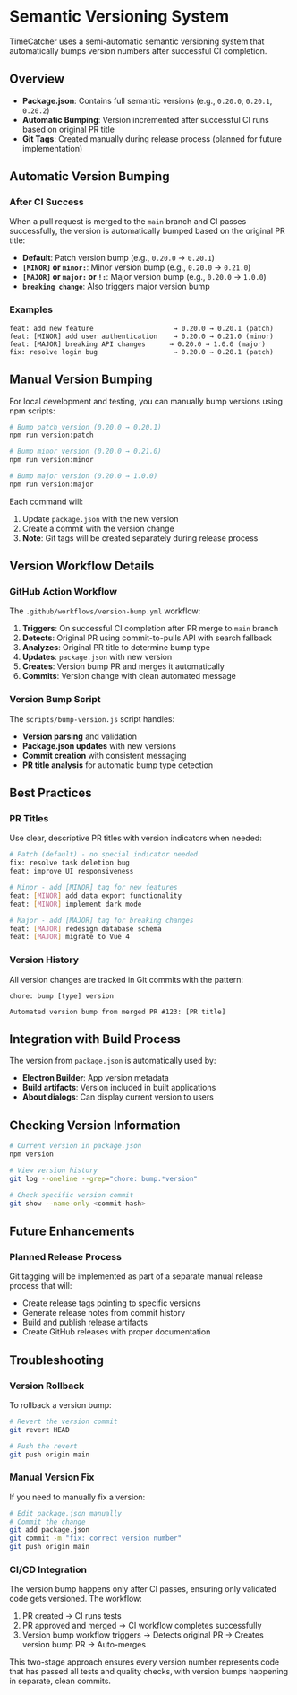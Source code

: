 # Semantic Versioning System

TimeCatcher uses a semi-automatic semantic versioning system that automatically bumps version numbers after successful CI completion.

## Overview

- __Package.json__: Contains full semantic versions (e.g., `0.20.0`, `0.20.1`, `0.20.2`)
- __Automatic Bumping__: Version incremented after successful CI runs based on original PR title
- __Git Tags__: Created manually during release process (planned for future implementation)

## Automatic Version Bumping

### After CI Success

When a pull request is merged to the `main` branch and CI passes successfully, the version is automatically bumped based on the original PR title:

- __Default__: Patch version bump (e.g., `0.20.0` → `0.20.1`)
- __`[MINOR]` or `minor:`__: Minor version bump (e.g., `0.20.0` → `0.21.0`)
- __`[MAJOR]` or `major:` or `!:`__: Major version bump (e.g., `0.20.0` → `1.0.0`)
- __`breaking change`__: Also triggers major version bump

### Examples

```
feat: add new feature                    → 0.20.0 → 0.20.1 (patch)
feat: [MINOR] add user authentication    → 0.20.0 → 0.21.0 (minor)
feat: [MAJOR] breaking API changes      → 0.20.0 → 1.0.0 (major)
fix: resolve login bug                   → 0.20.0 → 0.20.1 (patch)
```

## Manual Version Bumping

For local development and testing, you can manually bump versions using npm scripts:

```bash
# Bump patch version (0.20.0 → 0.20.1)
npm run version:patch

# Bump minor version (0.20.0 → 0.21.0)  
npm run version:minor

# Bump major version (0.20.0 → 1.0.0)
npm run version:major
```

Each command will:

1. Update `package.json` with the new version
2. Create a commit with the version change
3. __Note__: Git tags will be created separately during release process

## Version Workflow Details

### GitHub Action Workflow

The `.github/workflows/version-bump.yml` workflow:

1. __Triggers__: On successful CI completion after PR merge to `main` branch
2. __Detects__: Original PR using commit-to-pulls API with search fallback
3. __Analyzes__: Original PR title to determine bump type
4. __Updates__: `package.json` with new version
5. __Creates__: Version bump PR and merges it automatically
6. __Commits__: Version change with clean automated message

### Version Bump Script

The `scripts/bump-version.js` script handles:

- __Version parsing__ and validation
- __Package.json updates__ with new versions
- __Commit creation__ with consistent messaging
- __PR title analysis__ for automatic bump type detection

## Best Practices

### PR Titles

Use clear, descriptive PR titles with version indicators when needed:

```bash
# Patch (default) - no special indicator needed
fix: resolve task deletion bug
feat: improve UI responsiveness

# Minor - add [MINOR] tag for new features
feat: [MINOR] add data export functionality
feat: [MINOR] implement dark mode

# Major - add [MAJOR] tag for breaking changes  
feat: [MAJOR] redesign database schema
feat: [MAJOR] migrate to Vue 4
```

### Version History

All version changes are tracked in Git commits with the pattern:

```
chore: bump [type] version

Automated version bump from merged PR #123: [PR title]
```

## Integration with Build Process

The version from `package.json` is automatically used by:

- __Electron Builder__: App version metadata
- __Build artifacts__: Version included in built applications
- __About dialogs__: Can display current version to users

## Checking Version Information

```bash
# Current version in package.json
npm version

# View version history
git log --oneline --grep="chore: bump.*version"

# Check specific version commit
git show --name-only <commit-hash>
```

## Future Enhancements

### Planned Release Process

Git tagging will be implemented as part of a separate manual release process that will:

- Create release tags pointing to specific versions
- Generate release notes from commit history
- Build and publish release artifacts
- Create GitHub releases with proper documentation

## Troubleshooting

### Version Rollback

To rollback a version bump:

```bash
# Revert the version commit
git revert HEAD

# Push the revert
git push origin main
```

### Manual Version Fix

If you need to manually fix a version:

```bash
# Edit package.json manually
# Commit the change
git add package.json
git commit -m "fix: correct version number"
git push origin main
```

### CI/CD Integration

The version bump happens only after CI passes, ensuring only validated code gets versioned. The workflow:

1. PR created → CI runs tests
2. PR approved and merged → CI workflow completes successfully
3. Version bump workflow triggers → Detects original PR → Creates version bump PR → Auto-merges

This two-stage approach ensures every version number represents code that has passed all tests and quality checks, with version bumps happening in separate, clean commits.
